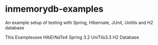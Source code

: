 inmemorydb-examples
===================

An example setup of testing with Spring, Hibernate, JUnit, Unitils and H2 database

This Exampleuses HibErNaTe4 Spring 3.2 UniTils3.3 H2 Database
